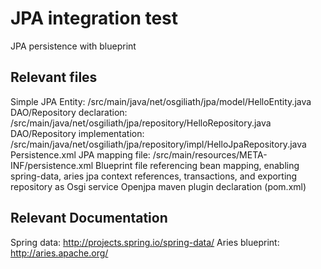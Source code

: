 # JPA integration test
JPA persistence with blueprint

## Relevant files
Simple JPA Entity: /src/main/java/net/osgiliath/jpa/model/HelloEntity.java
DAO/Repository declaration: /src/main/java/net/osgiliath/jpa/repository/HelloRepository.java
DAO/Repository implementation: /src/main/java/net/osgiliath/jpa/repository/impl/HelloJpaRepository.java
Persistence.xml JPA mapping file: /src/main/resources/META-INF/persistence.xml
Blueprint file referencing bean mapping, enabling spring-data, aries jpa context references, transactions, and exporting repository as Osgi service
Openjpa maven plugin declaration (pom.xml)

## Relevant Documentation
Spring data: http://projects.spring.io/spring-data/
Aries blueprint: http://aries.apache.org/